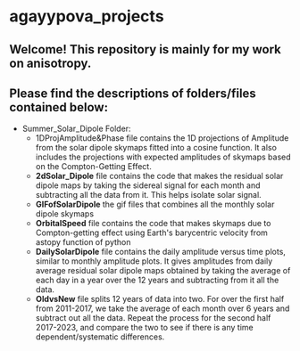 # agayypova_projects
## Welcome! This repository is mainly for my work on anisotropy. 

## Please find the descriptions of folders/files contained below: 
* Summer_Solar_Dipole Folder:
  - 1DProjAmplitude&Phase file contains the 1D projections of Amplitude from the solar dipole skymaps fitted into a cosine function. It also includes the projections with expected amplitudes of skymaps based on the Compton-Getting Effect.
  - **2dSolar_Dipole** file contains the code that makes the residual solar dipole maps by taking the sidereal signal for each month and subtracting all the data from it. This helps isolate solar signal.
  - **GIFofSolarDipole** the gif files that combines all the monthly solar dipole skymaps
  - **OrbitalSpeed** file contains the code that makes skymaps due to Compton-getting effect using Earth's barycentric velocity from astopy function of python
  - **DailySolarDipole** file contains the daily amplitude versus time plots, similar to monthly amplitude plots. It gives amplitudes from daily average residual solar dipole maps obtained by taking the average of each day in a year over the 12 years and subtracting from it all the data. 
  - **OldvsNew** file splits 12 years of data into two. For over the first half from 2011-2017, we take the average of each month over 6 years and subtract out all the data. Repeat the process for the second half 2017-2023, and compare the two to see if there is any time dependent/systematic differences.
